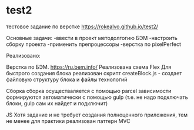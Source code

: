 # test2
тестовое задание по верстке
https://rokealvo.github.io/test2/

Основные задачи:
-ввести в проект методолгогию БЭМ
-настроить сборку проекта
-применить препроцессоры
-верстка по pixelPerfect

Реализовано:

Верстка по БЭМ.
https://ru.bem.info/
Реализована схема Flex
Для быстрого создания блока реализован скрипт createBlock.js - создает файловую структуру блока и файлы технологий

Сборка
сборка осуществаляется с помощью parcel
зависимости формируются автоматически с помощью gulp (т.е. не надо подключать блоки, gulp сам их найдет и подключит)

JS
Хотя задание и не требует создания полноценного приложения, тем не менее для практики реализован паттерн MVC
